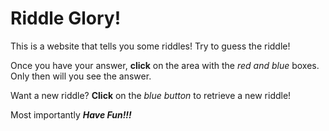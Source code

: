 <h1>Riddle Glory!</h1>
<p>This is a website that tells you some riddles! Try to guess the riddle!</p>
<p>Once you have your answer, <strong>click</strong> on the area with the <em>red and blue</em> boxes. Only then will you see the answer.</p>
<p>Want a new riddle? <strong>Click</strong> on the <em>blue button</em> to retrieve a new riddle!</p>
<p>Most importantly <strong><em>Have Fun!!!</em></strong></p>

